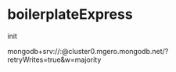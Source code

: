 # boilerplateExpress
init

mongodb+srv://<username>:<password>@cluster0.mgero.mongodb.net/<dbname>?retryWrites=true&w=majority